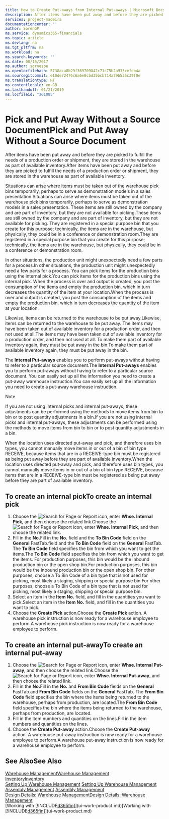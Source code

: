 ```yaml
---
title: How to Create Put-aways from Internal Put-aways | Microsoft Docs
description: After items have been put away and before they are picked to fulfill the needs of a production order or shipment, they are stored in the warehouse as part of available inventory.
services: project-madeira
documentationcenter: ''
author: SorenGP
ms.service: dynamics365-financials
ms.topic: article
ms.devlang: na
ms.tgt_pltfrm: na
ms.workload: na
ms.search.keywords: ''
ms.date: 08/16/2017
ms.author: sgroespe
ms.openlocfilehash: 5738aca8b29f369709842c71c75b2a933cefeb4a
ms.sourcegitcommit: e10de72476c6a6e0cbd35bcb714a29b535c39f0e
ms.translationtype: HT
ms.contentlocale: en-GB
ms.lasthandoff: 01/21/2019
ms.locfileid: "261085"
---
```

# <a name="pick-and-put-away-without-a-source-document"></a><span data-ttu-id="16cad-103">Pick and Put Away Without a Source Document</span><span class="sxs-lookup"><span data-stu-id="16cad-103">Pick and Put Away Without a Source Document</span></span>
<span data-ttu-id="16cad-104">After items have been put away and before they are picked to fulfill the needs of a production order or shipment, they are stored in the warehouse as part of available inventory.</span><span class="sxs-lookup"><span data-stu-id="16cad-104">After items have been put away and before they are picked to fulfill the needs of a production order or shipment, they are stored in the warehouse as part of available inventory.</span></span>  

<span data-ttu-id="16cad-105">Situations can arise where items must be taken out of the warehouse pick bins temporarily, perhaps to serve as demonstration models in a sales presentation.</span><span class="sxs-lookup"><span data-stu-id="16cad-105">Situations can arise where items must be taken out of the warehouse pick bins temporarily, perhaps to serve as demonstration models in a sales presentation.</span></span> <span data-ttu-id="16cad-106">These items are still owned by the company and are part of inventory, but they are not available for picking.</span><span class="sxs-lookup"><span data-stu-id="16cad-106">These items are still owned by the company and are part of inventory, but they are not available for picking.</span></span> <span data-ttu-id="16cad-107">They are registered in a special purpose bin that you create for this purpose; technically, the items are in the warehouse, but physically, they could be in a conference or demonstration room.</span><span class="sxs-lookup"><span data-stu-id="16cad-107">They are registered in a special purpose bin that you create for this purpose; technically, the items are in the warehouse, but physically, they could be in a conference or demonstration room.</span></span>  

<span data-ttu-id="16cad-108">In other situations, the production unit might unexpectedly need a few parts for a process.</span><span class="sxs-lookup"><span data-stu-id="16cad-108">In other situations, the production unit might unexpectedly need a few parts for a process.</span></span> <span data-ttu-id="16cad-109">You can pick items for the production bins using the internal pick.</span><span class="sxs-lookup"><span data-stu-id="16cad-109">You can pick items for the production bins using the internal pick.</span></span> <span data-ttu-id="16cad-110">When the process is over and output is created, you post the consumption of the items and empty the production bin, which in turn decreases the quantity of the item at your location.</span><span class="sxs-lookup"><span data-stu-id="16cad-110">When the process is over and output is created, you post the consumption of the items and empty the production bin, which in turn decreases the quantity of the item at your location.</span></span>  

<span data-ttu-id="16cad-111">Likewise, items can be returned to the warehouse to be put away.</span><span class="sxs-lookup"><span data-stu-id="16cad-111">Likewise, items can be returned to the warehouse to be put away.</span></span> <span data-ttu-id="16cad-112">The items may have been taken out of available inventory for a production order, and then not used at all.</span><span class="sxs-lookup"><span data-stu-id="16cad-112">The items may have been taken out of available inventory for a production order, and then not used at all.</span></span> <span data-ttu-id="16cad-113">To make them part of available inventory again, they must be put away in the bin.</span><span class="sxs-lookup"><span data-stu-id="16cad-113">To make them part of available inventory again, they must be put away in the bin.</span></span>  

<span data-ttu-id="16cad-114">The **Internal Put-aways** enables you to perform put-aways without having to refer to a particular source document.</span><span class="sxs-lookup"><span data-stu-id="16cad-114">The **Internal Put-aways** enables you to perform put-aways without having to refer to a particular source document.</span></span> <span data-ttu-id="16cad-115">You can easily set up all the information you need to create a put-away warehouse instruction.</span><span class="sxs-lookup"><span data-stu-id="16cad-115">You can easily set up all the information you need to create a put-away warehouse instruction.</span></span>  

> [!NOTE]  
>  <span data-ttu-id="16cad-116">If you are not using internal picks and internal put-aways, these adjustments can be performed using the methods to move items from bin to bin or to post quantity adjustments in a bin.</span><span class="sxs-lookup"><span data-stu-id="16cad-116">If you are not using internal picks and internal put-aways, these adjustments can be performed using the methods to move items from bin to bin or to post quantity adjustments in a bin.</span></span>  
>   
>  <span data-ttu-id="16cad-117">When the location uses directed put-away and pick, and therefore uses bin types, you cannot manually move items in or out of a bin of bin type RECEIVE, because items that are in a RECEIVE-type bin must be registered as being put away before they are part of available inventory.</span><span class="sxs-lookup"><span data-stu-id="16cad-117">When the location uses directed put-away and pick, and therefore uses bin types, you cannot manually move items in or out of a bin of bin type RECEIVE, because items that are in a RECEIVE-type bin must be registered as being put away before they are part of available inventory.</span></span>  

## <a name="to-create-an-internal-pick"></a><span data-ttu-id="16cad-118">To create an internal pick</span><span class="sxs-lookup"><span data-stu-id="16cad-118">To create an internal pick</span></span>  
1.  <span data-ttu-id="16cad-119">Choose the ![Search for Page or Report](media/ui-search/search_small.png "Search for Page or Report icon") icon, enter **Whse. Internal Pick**, and then choose the related link.</span><span class="sxs-lookup"><span data-stu-id="16cad-119">Choose the ![Search for Page or Report](media/ui-search/search_small.png "Search for Page or Report icon") icon, enter **Whse. Internal Pick**, and then choose the related link.</span></span>  
2.  <span data-ttu-id="16cad-120">Fill in the **No.**</span><span class="sxs-lookup"><span data-stu-id="16cad-120">Fill in the **No.**</span></span> <span data-ttu-id="16cad-121">field and the **To Bin Code** field on the **General** FastTab.</span><span class="sxs-lookup"><span data-stu-id="16cad-121">field and the **To Bin Code** field on the **General** FastTab.</span></span> <span data-ttu-id="16cad-122">The **To Bin Code** field specifies the bin from which you want to get the items.</span><span class="sxs-lookup"><span data-stu-id="16cad-122">The **To Bin Code** field specifies the bin from which you want to get the items.</span></span> <span data-ttu-id="16cad-123">For production purposes, this bin would be the inbound production bin or the open shop bin.</span><span class="sxs-lookup"><span data-stu-id="16cad-123">For production purposes, this bin would be the inbound production bin or the open shop bin.</span></span> <span data-ttu-id="16cad-124">For other purposes, choose a To Bin Code of a bin type that is not used for picking, most likely a staging, shipping or special purpose bin.</span><span class="sxs-lookup"><span data-stu-id="16cad-124">For other purposes, choose a To Bin Code of a bin type that is not used for picking, most likely a staging, shipping or special purpose bin.</span></span>  
3.  <span data-ttu-id="16cad-125">Select an item in the **Item No.** field, and fill in the quantities you want to pick.</span><span class="sxs-lookup"><span data-stu-id="16cad-125">Select an item in the **Item No.** field, and fill in the quantities you want to pick.</span></span>  
4. <span data-ttu-id="16cad-126">Choose the **Create Pick** action.</span><span class="sxs-lookup"><span data-stu-id="16cad-126">Choose the **Create Pick** action.</span></span> <span data-ttu-id="16cad-127">A warehouse pick instruction is now ready for a warehouse employee to perform.</span><span class="sxs-lookup"><span data-stu-id="16cad-127">A warehouse pick instruction is now ready for a warehouse employee to perform.</span></span>  

## <a name="to-create-an-internal-put-away"></a><span data-ttu-id="16cad-128">To create an internal put-away</span><span class="sxs-lookup"><span data-stu-id="16cad-128">To create an internal put-away</span></span>  
1.  <span data-ttu-id="16cad-129">Choose the ![Search for Page or Report](media/ui-search/search_small.png "Search for Page or Report icon") icon, enter **Whse. Internal Put-away**, and then choose the related link.</span><span class="sxs-lookup"><span data-stu-id="16cad-129">Choose the ![Search for Page or Report](media/ui-search/search_small.png "Search for Page or Report icon") icon, enter **Whse. Internal Put-away**, and then choose the related link.</span></span>  
2.  <span data-ttu-id="16cad-130">Fill in the **No.**</span><span class="sxs-lookup"><span data-stu-id="16cad-130">Fill in the **No.**</span></span> <span data-ttu-id="16cad-131">and **From Bin Code** fields on the **General** FastTab.</span><span class="sxs-lookup"><span data-stu-id="16cad-131">and **From Bin Code** fields on the **General** FastTab.</span></span> <span data-ttu-id="16cad-132">The **From Bin Code** field specifies the bin where the items being returned to the warehouse, perhaps from production, are located.</span><span class="sxs-lookup"><span data-stu-id="16cad-132">The **From Bin Code** field specifies the bin where the items being returned to the warehouse, perhaps from production, are located.</span></span>  
3.  <span data-ttu-id="16cad-133">Fill in the item numbers and quantities on the lines.</span><span class="sxs-lookup"><span data-stu-id="16cad-133">Fill in the item numbers and quantities on the lines.</span></span>  
4.  <span data-ttu-id="16cad-134">Choose the **Create Put-away** action.</span><span class="sxs-lookup"><span data-stu-id="16cad-134">Choose the **Create Put-away** action.</span></span> <span data-ttu-id="16cad-135">A warehouse put-away instruction is now ready for a warehouse employee to perform.</span><span class="sxs-lookup"><span data-stu-id="16cad-135">A warehouse put-away instruction is now ready for a warehouse employee to perform.</span></span>  

## <a name="see-also"></a><span data-ttu-id="16cad-136">See Also</span><span class="sxs-lookup"><span data-stu-id="16cad-136">See Also</span></span>  
[<span data-ttu-id="16cad-137">Warehouse Management</span><span class="sxs-lookup"><span data-stu-id="16cad-137">Warehouse Management</span></span>](warehouse-manage-warehouse.md)  
[<span data-ttu-id="16cad-138">Inventory</span><span class="sxs-lookup"><span data-stu-id="16cad-138">Inventory</span></span>](inventory-manage-inventory.md)  
<span data-ttu-id="16cad-139">[Setting Up Warehouse Management](warehouse-setup-warehouse.md)   </span><span class="sxs-lookup"><span data-stu-id="16cad-139">[Setting Up Warehouse Management](warehouse-setup-warehouse.md)   </span></span>  
<span data-ttu-id="16cad-140">[Assembly Management](assembly-assemble-items.md)  </span><span class="sxs-lookup"><span data-stu-id="16cad-140">[Assembly Management](assembly-assemble-items.md)  </span></span>  
[<span data-ttu-id="16cad-141">Design Details: Warehouse Management</span><span class="sxs-lookup"><span data-stu-id="16cad-141">Design Details: Warehouse Management</span></span>](design-details-warehouse-management.md)  
<span data-ttu-id="16cad-142">[Working with [!INCLUDE[d365fin](includes/d365fin_md.md)]](ui-work-product.md)</span><span class="sxs-lookup"><span data-stu-id="16cad-142">[Working with [!INCLUDE[d365fin](includes/d365fin_md.md)]](ui-work-product.md)</span></span>
